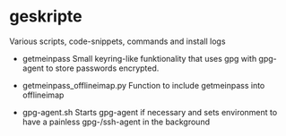 geskripte
=========

Various scripts, code-snippets, commands and install logs 

* getmeinpass
	Small keyring-like funktionality that uses gpg with gpg-agent to store passwords encrypted.

* getmeinpass\_offlineimap.py
	Function to include getmeinpass into offlineimap

* gpg-agent.sh
	Starts gpg-agent if necessary and sets environment to have a painless gpg-/ssh-agent in the background

